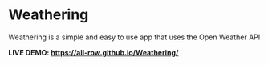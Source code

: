 # Weathering
Weathering is a simple and easy to use app that uses the Open Weather API

**LIVE DEMO: https://ali-row.github.io/Weathering/**
  
